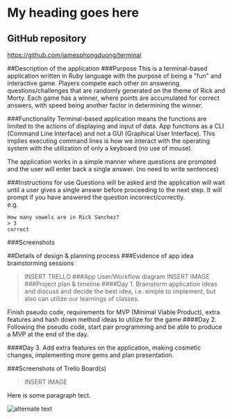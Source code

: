 # My heading goes here
## GitHub repository
https://github.com/jamesphongduong/terminal

##Description of the application
###Purpose
This is a terminal-based application written in Ruby language with the purpose of being a "fun" and interactive game. Players compete each other on answering questions/challenges that are randomly generated on the theme of Rick and Morty. Each game has a winner, where points are accumulated for correct answers, with speed being another factor in determining the winner. 

###Functionality
Terminal-based application means the functions are limited to the actions of displaying and input of data. App functions as a CLI (Command Line Interface) and not a GUI (Graphical User Interface). This implies executing command lines is how we interact with the operating system with the utilization of only a keyboard (no use of mouse). 

The application works in a simple manner where questions are prompted and the user will enter back a single answer. 
(no need to write sentences) 

###Instructions for use
Questions will be asked and the application will wait until a user gives a single answer before proceeding to the next step. It will prompt if you have answered the question incorrect/correctly.  
e.g. 
```
How many vowels are in Rick Sanchez?
> 3
correct
```
###Screenshots

##Details of design & planning process
###Evidence of app idea brainstorming sessions
>INSERT TRELLO
###App User/Workflow diagram
>INSERT IMAGE
###Project plan & timeline
####Day 1.
Brainstorm application ideas and discuss and decide the best idea, i.e. simple to implement, but also can utilize our learnings of classes.

Finish pseudo code, requirements for MVP (Minimal Viable Product), extra features and hash down method ideas to utilize for the game
####Day 2.
Following the pseudo code, start pair programming and be able to produce a MVP at the end of the day.

####Day 3. 
Add extra features on the application, making cosmetic changes, implementing more gems and plan presentation. 



###Screenshots of Trello Board(s)
>INSERT IMAGE

Here is some paragraph tect.

![alternate text](https://octodex.github.com/images/yaktocat.png)
